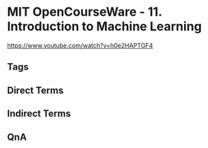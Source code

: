 # MIT OpenCourseWare - 11. Introduction to Machine Learning
https://www.youtube.com/watch?v=h0e2HAPTGF4

## Tags

## Direct Terms

## Indirect Terms

## QnA